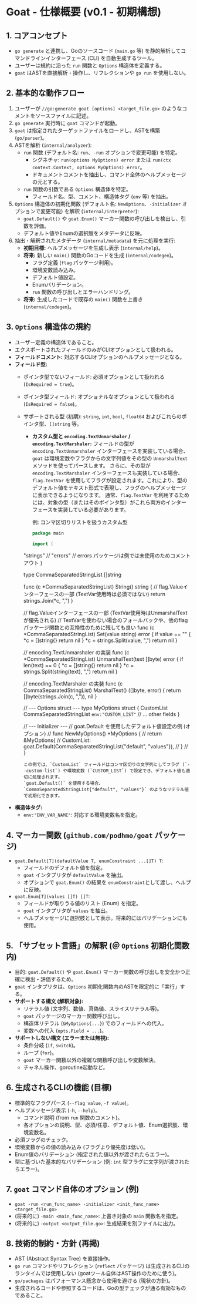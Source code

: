 # Goat - 仕様概要 (v0.1 - 初期構想)

## 1. コアコンセプト

- `go generate` と連携し、Goのソースコード (`main.go` 等) を静的解析してコマンドラインインターフェース (CLI) を自動生成するツール。
- ユーザーは規約に沿った `run` 関数と `Options` 構造体を定義する。
- `goat` はASTを直接解析・操作し、リフレクションや `go run` を使用しない。

## 2. 基本的な動作フロー

1.  ユーザーが `//go:generate goat [options] <target_file.go>` のようなコメントをソースファイルに記述。
2.  `go generate` 実行時に `goat` コマンドが起動。
3.  `goat` は指定されたターゲットファイルをロードし、ASTを構築 (`go/parser`)。
4.  ASTを解析 (`internal/analyzer`):
    -   `run` 関数 (デフォルト名: `run`、`-run` オプションで変更可能) を特定。
        -   シグネチャ: `run(options MyOptions) error` または `run(ctx context.Context, options MyOptions) error`。
        -   ドキュメントコメントを抽出し、コマンド全体のヘルプメッセージの元とする。
    -   `run` 関数の引数である `Options` 構造体を特定。
        -   フィールド名、型、コメント、構造体タグ (`env` 等) を抽出。
5.  `Options` 構造体の初期化関数 (デフォルト名: `NewOptions`、`-initializer` オプションで変更可能) を解釈 (`internal/interpreter`):
    -   `goat.Default()` や `goat.Enum()` マーカー関数の呼び出しを検出し、引数を評価。
    -   デフォルト値やEnumの選択肢をメタデータに反映。
6.  抽出・解釈されたメタデータ (`internal/metadata`) を元に処理を実行:
    -   **初期目標:** ヘルプメッセージを生成し表示 (`internal/help`)。
    -   **将来:** 新しい `main()` 関数のGoコードを生成 (`internal/codegen`)。
        -   フラグ定義 (`flag` パッケージ利用)。
        -   環境変数読み込み。
        -   デフォルト値設定。
        -   Enumバリデーション。
        -   `run` 関数の呼び出しとエラーハンドリング。
    -   **将来:** 生成したコードで既存の `main()` 関数を上書き (`internal/codegen`)。

## 3. `Options` 構造体の規約

-   ユーザー定義の構造体であること。
-   エクスポートされたフィールドのみがCLIオプションとして扱われる。
-   **フィールドコメント:** 対応するCLIオプションのヘルプメッセージとなる。
-   **フィールド型:**
    -   ポインタ型でないフィールド: 必須オプションとして扱われる (`IsRequired = true`)。
    -   ポインタ型フィールド: オプショナルなオプションとして扱われる (`IsRequired = false`)。
    -   サポートされる型 (初期): `string`, `int`, `bool`, `float64` およびこれらのポインタ型、`[]string` 等。
        - **カスタム型と `encoding.TextUnmarshaler` / `encoding.TextMarshaler`:**
          フィールドの型が `encoding.TextUnmarshaler` インターフェースを実装している場合、`goat` は環境変数やフラグからの文字列値をその型の `UnmarshalText` メソッドを使ってパースします。
          さらに、その型が `encoding.TextMarshaler` インターフェースも実装している場合、`flag.TextVar` を使用してフラグが設定されます。これにより、型のデフォルト値をテキスト形式で表現し、フラグのヘルプメッセージに表示できるようになります。
          通常、`flag.TextVar` を利用するためには、対象の型（またはそのポインタ型）がこれら両方のインターフェースを実装している必要があります。

          例: コンマ区切りリストを扱うカスタム型
          ```go
          package main

          import (
		"strings"
		// "errors" // errors パッケージは例では未使用のためコメントアウト
          )

          type CommaSeparatedStringList []string

          func (c *CommaSeparatedStringList) String() string { // flag.Valueインターフェースの一部 (TextVar使用時は必須ではない)
		return strings.Join(*c, ",")
          }

          // flag.Valueインターフェースの一部 (TextVar使用時はUnmarshalTextが優先される)
          // TextVarを使わない場合のフォールバックや、他のflagパッケージ関数との互換性のために残しても良い
          func (c *CommaSeparatedStringList) Set(value string) error {
              if value == "" {
                  *c = []string{}
                  return nil
              }
              *c = strings.Split(value, ",")
              return nil
          }

          // encoding.TextUnmarshaler の実装
          func (c *CommaSeparatedStringList) UnmarshalText(text []byte) error {
              if len(text) == 0 {
                  *c = []string{}
                  return nil
              }
              *c = strings.Split(string(text), ",")
              return nil
          }

          // encoding.TextMarshaler の実装
          func (c CommaSeparatedStringList) MarshalText() ([]byte, error) {
              return []byte(strings.Join(c, ",")), nil
          }

          // --- Options struct ---
          type MyOptions struct {
              CustomList CommaSeparatedStringList `env:"CUSTOM_LIST"`
              // ... other fields
          }

          // --- Initializer ---
          // goat.Default を使用したデフォルト値設定の例 (オプション)
          // func NewMyOptions() *MyOptions {
          // 	return &MyOptions{
          // 		CustomList: goat.Default(CommaSeparatedStringList{"default", "values"}),
          // 	}
          // }
          ```
          この例では、`CustomList` フィールドはコンマ区切りの文字列としてフラグ (`--custom-list`) や環境変数 (`CUSTOM_LIST`) で設定でき、デフォルト値も適切に処理されます。
          `goat.Default()` を使用する場合、`CommaSeparatedStringList{"default", "values"}` のようなリテラル値で初期化できます。
-   **構造体タグ:**
    -   `env:"ENV_VAR_NAME"`: 対応する環境変数名を指定。

## 4. マーカー関数 (`github.com/podhmo/goat` パッケージ)

-   `goat.Default[T](defaultValue T, enumConstraint ...[]T) T`:
    -   フィールドのデフォルト値を指定。
    -   `goat` インタプリタが `defaultValue` を抽出。
    -   オプションで `goat.Enum()` の結果を `enumConstraint`として渡し、ヘルプに反映。
-   `goat.Enum[T](values []T) []T`:
    -   フィールドが取りうる値のリスト (Enum) を指定。
    -   `goat` インタプリタが `values` を抽出。
    -   ヘルプメッセージに選択肢として表示。将来的にはバリデーションにも使用。

## 5. 「サブセット言語」の解釈 (＠ `Options` 初期化関数内)

-   目的: `goat.Default()` や `goat.Enum()` マーカー関数の呼び出しを安全かつ正確に検出・評価するため。
-   `goat` インタプリタは、`Options` 初期化関数内のASTを限定的に「実行」する。
-   **サポートする構文 (解釈対象):**
    -   リテラル値 (文字列、数値、真偽値、スライスリテラル等)。
    -   `goat` パッケージのマーカー関数呼び出し。
    -   構造体リテラル (`&MyOptions{...}`) でのフィールドへの代入。
    -   変数への代入 (`opts.Field = ...`)。
-   **サポートしない構文 (エラーまたは無視):**
    -   条件分岐 (`if`, `switch`)。
    -   ループ (`for`)。
    -   `goat` マーカー関数以外の複雑な関数呼び出しや変数解決。
    -   チャネル操作、goroutine起動など。

## 6. 生成されるCLIの機能 (目標)

-   標準的なフラグパース (`--flag value`, `-f value`)。
-   ヘルプメッセージ表示 (`-h`, `--help`)。
    -   コマンド説明 (from `run` 関数のコメント)。
    -   各オプションの説明、型、必須/任意、デフォルト値、Enum選択肢、環境変数名。
-   必須フラグのチェック。
-   環境変数からの値の読み込み (フラグより優先度は低い)。
-   Enum値のバリデーション (指定された値以外が渡されたらエラー)。
-   型に基づいた基本的なバリデーション (例: `int` 型フラグに文字列が渡されたらエラー)。

## 7. `goat` コマンド自体のオプション (例)

-   `goat -run <run_func_name> -initializer <init_func_name> <target_file.go>`
-   (将来的に) `-main <main_func_name>`: 上書き対象の `main` 関数名を指定。
-   (将来的に) `-output <output_file.go>`: 生成結果を別ファイルに出力。

## 8. 技術的制約・方針 (再掲)

-   AST (Abstract Syntax Tree) を直接操作。
-   `go run` コマンドやリフレクション (`reflect` パッケージ) は生成されるCLIのランタイムでは使用しない (goatツール自体はAST操作のために使う)。
-   `go/packages` はパフォーマンス懸念から使用を避ける (現状の方針)。
-   生成されるコードや参照するコードは、Goの型チェックが通る有効なものであること。